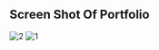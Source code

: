 ## Screen Shot Of Portfolio
![2](https://user-images.githubusercontent.com/53559024/132251355-55058ef2-68c1-456a-bac4-05a9f84f8542.png)
![1](https://user-images.githubusercontent.com/53559024/132251337-cde3bf05-298b-42c4-86db-35985df7b2ea.png)



